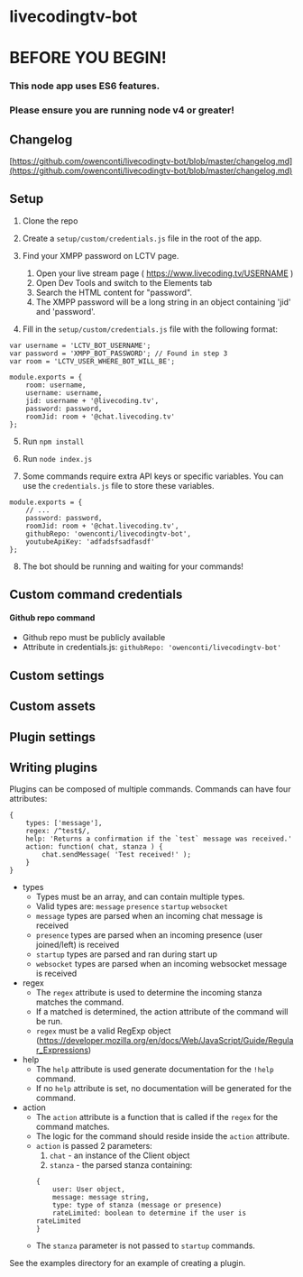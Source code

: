 # livecodingtv-bot

# BEFORE YOU BEGIN!
### This node app uses ES6 features.
### Please ensure you are running node v4 or greater!

## Changelog

[https://github.com/owenconti/livecodingtv-bot/blob/master/changelog.md](https://github.com/owenconti/livecodingtv-bot/blob/master/changelog.md)

## Setup

1. Clone the repo

2. Create a `setup/custom/credentials.js` file in the root of the app.

3. Find your XMPP password on LCTV page.
	1. Open your live stream page ( https://www.livecoding.tv/USERNAME )
	2. Open Dev Tools and switch to the Elements tab
	3. Search the HTML content for "password".
	4. The XMPP password will be a long string in an object containing 'jid' and 'password'.

4. Fill in the `setup/custom/credentials.js` file with the following format:

```
var username = 'LCTV_BOT_USERNAME';
var password = 'XMPP_BOT_PASSWORD'; // Found in step 3
var room = 'LCTV_USER_WHERE_BOT_WILL_BE';

module.exports = {
    room: username,
    username: username,
    jid: username + '@livecoding.tv',
    password: password,
    roomJid: room + '@chat.livecoding.tv'
};
```

5. Run `npm install`

6. Run `node index.js`

7. Some commands require extra API keys or specific variables. You can use the `credentials.js` file to store these variables.

```
module.exports = {
    // ...
    password: password,
    roomJid: room + '@chat.livecoding.tv',
	githubRepo: 'owenconti/livecodingtv-bot',
	youtubeApiKey: 'adfadsfsadfasdf'
};
```

8. The bot should be running and waiting for your commands!

## Custom command credentials

#### Github repo command
- Github repo must be publicly available
- Attribute in credentials.js: `githubRepo: 'owenconti/livecodingtv-bot'`

## Custom settings

## Custom assets

## Plugin settings

## Writing plugins
Plugins can be composed of multiple commands. Commands can have four attributes:

```
{
	types: ['message'],
	regex: /^test$/,
	help: 'Returns a confirmation if the `test` message was received.'
	action: function( chat, stanza ) {
		chat.sendMessage( 'Test received!' );
	}
}
```
* types
	* Types must be an array, and can contain multiple types.
	* Valid types are: `message` `presence` `startup` `websocket`
	* `message` types are parsed when an incoming chat message is received
	* `presence` types are parsed when an incoming presence (user joined/left) is received
	* `startup` types are parsed and ran during start up
	* `websocket` types are parsed when an incoming websocket message is received
* regex
	* The `regex` attribute is used to determine the incoming stanza matches the command.
	* If a matched is determined, the action attribute of the command will be run.
	* `regex` must be a valid RegExp object (https://developer.mozilla.org/en/docs/Web/JavaScript/Guide/Regular_Expressions)
* help
	* The `help` attribute is used generate documentation for the `!help` command.
	* If no `help` attribute is set, no documentation will be generated for the command.
* action
	* The `action` attribute is a function that is called if the `regex` for the command matches.
	* The logic for the command should reside inside the `action` attribute.
	* `action` is passed 2 parameters:
		1. `chat` - an instance of the Client object
		2. `stanza` - the parsed stanza containing:
		```
		{
			user: User object,
			message: message string,
			type: type of stanza (message or presence)
			rateLimited: boolean to determine if the user is rateLimited
		}
		```
	* The `stanza` parameter is not passed to `startup` commands.

See the examples directory for an example of creating a plugin.
